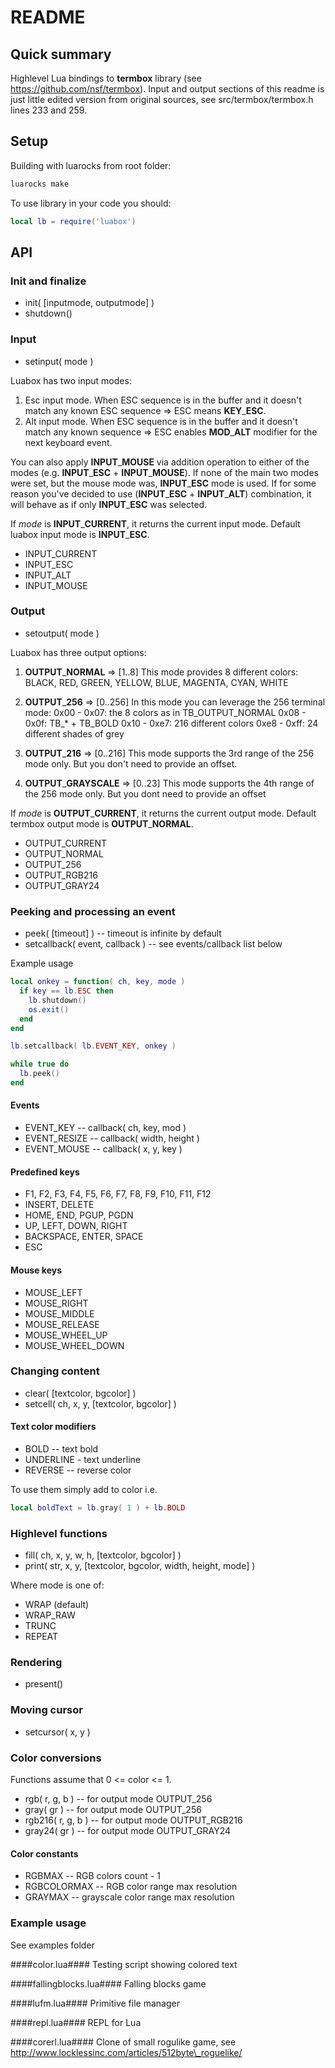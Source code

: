 # README #

## Quick summary ##

Highlevel Lua bindings to **termbox** library (see https://github.com/nsf/termbox). Input and output sections of this readme is just little edited version from original sources, see src/termbox/termbox.h lines 233 and 259.  

## Setup ##
Building with luarocks from root folder:
```sh
luarocks make
```

To use library in your code you should:

```lua
local lb = require('luabox')
```

## API ##

### Init and finalize ###
* init( [inputmode, outputmode] )
* shutdown()

### Input ###

* setinput( mode )

Luabox has two input modes:
1. Esc input mode.
   When ESC sequence is in the buffer and it doesn't match any known
   ESC sequence => ESC means **KEY**\_**ESC**.
2. Alt input mode.
   When ESC sequence is in the buffer and it doesn't match any known
   sequence => ESC enables **MOD**\_**ALT** modifier for the next keyboard event.

You can also apply **INPUT**\_**MOUSE** via addition operation to either of the
modes (e.g. **INPUT**\_**ESC** + **INPUT**\_**MOUSE**). If none of the main two modes
were set, but the mouse mode was, **INPUT**\_**ESC** mode is used. If for some
reason you've decided to use (**INPUT**\_**ESC** + **INPUT**\_**ALT**) combination, it
will behave as if only **INPUT**\_**ESC** was selected.

If _mode_ is **INPUT**\_**CURRENT**, it returns the current input mode.
Default luabox input mode is **INPUT**\_**ESC**.

* INPUT\_CURRENT
* INPUT\_ESC
* INPUT\_ALT
* INPUT\_MOUSE

### Output ###

* setoutput( mode )

Luabox has three output options:
1. **OUTPUT**\_**NORMAL**     => [1..8]
   This mode provides 8 different colors:
     BLACK, RED, GREEN, YELLOW, BLUE, MAGENTA, CYAN, WHITE

2. **OUTPUT**\_**256**        => [0..256]
   In this mode you can leverage the 256 terminal mode:
   0x00 - 0x07: the 8 colors as in TB\_OUTPUT\_NORMAL
   0x08 - 0x0f: TB\_\* + TB\_BOLD
   0x10 - 0xe7: 216 different colors
   0xe8 - 0xff: 24 different shades of grey

2. **OUTPUT**\_**216**        => [0..216]
   This mode supports the 3rd range of the 256 mode only.
   But you don't need to provide an offset.

3. **OUTPUT**\_**GRAYSCALE**  => [0..23]
   This mode supports the 4th range of the 256 mode only.
   But you dont need to provide an offset

If _mode_ is **OUTPUT**\_**CURRENT**, it returns the current output mode.
Default termbox output mode is **OUTPUT**\_**NORMAL**.

* OUTPUT\_CURRENT
* OUTPUT\_NORMAL
* OUTPUT\_256
* OUTPUT\_RGB216
* OUTPUT\_GRAY24

### Peeking and processing an event ###

* peek( [timeout] ) -- timeout is infinite by default
* setcallback( event, callback ) -- see events/callback list below

Example usage

```lua
local onkey = function( ch, key, mode )
  if key == lb.ESC then
    lb.shutdown()
    os.exit()
  end
end

lb.setcallback( lb.EVENT_KEY, onkey )

while true do
  lb.peek()
end
```

#### Events ####
* EVENT\_KEY -- callback( ch, key, mod )
* EVENT\_RESIZE -- callback( width, height )
* EVENT\_MOUSE -- callback( x, y, key )

#### Predefined keys ####
* F1, F2, F3, F4, F5, F6, F7, F8, F9, F10, F11, F12
* INSERT, DELETE
* HOME, END, PGUP, PGDN
* UP, LEFT, DOWN, RIGHT
* BACKSPACE, ENTER, SPACE
* ESC

#### Mouse keys ####
* MOUSE\_LEFT
* MOUSE\_RIGHT
* MOUSE\_MIDDLE
* MOUSE\_RELEASE
* MOUSE\_WHEEL\_UP
* MOUSE\_WHEEL\_DOWN

### Changing content ###
* clear( [textcolor, bgcolor] )
* setcell( ch, x, y, [textcolor, bgcolor] )

#### Text color modifiers ####

* BOLD -- text bold
* UNDERLINE - text underline
* REVERSE -- reverse color

To use them simply add to color i.e.

```lua
local boldText = lb.gray( 1 ) + lb.BOLD 
```

### Highlevel functions ###

* fill( ch, x, y, w, h, [textcolor, bgcolor] )
* print( str, x, y, [textcolor, bgcolor, width, height, mode] )

Where mode is one of:

* WRAP (default)
* WRAP\_RAW
* TRUNC
* REPEAT

### Rendering ###
* present()

### Moving cursor ###
* setcursor( x, y )

### Color conversions ###

Functions assume that 0 <= color <= 1.
* rgb( r, g, b ) -- for output mode OUTPUT\_256
* gray( gr ) -- for output mode OUTPUT\_256
* rgb216( r, g, b ) -- for output mode OUTPUT\_RGB216
* gray24( gr ) -- for output mode OUTPUT\_GRAY24

#### Color constants ####
* RGBMAX -- RGB colors count - 1
* RGBCOLORMAX -- RGB color range max resolution
* GRAYMAX -- grayscale color range max resolution

### Example usage ###
See examples folder

####color.lua####
Testing script showing colored text

####fallingblocks.lua####
Falling blocks game

####lufm.lua####
Primitive file manager

####repl.lua####
REPL for Lua

####corerl.lua####
Clone of small rogulike game, see http://www.locklessinc.com/articles/512byte\_roguelike/
